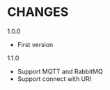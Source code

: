 CHANGES
===============
1.0.0

- First version

1.1.0

- Support MQTT and RabbitMQ
- Support connect with URI
